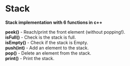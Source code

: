 # Stack

<b>Stack implementation with 6 functions in c++</b>

<b>peek()</b> - Reach/print the front element (without popping!).<br>
<b>isFull()</b> - Check is the stack is full.<br>
<b>isEmpty()</b> - Check if the stack is Empty.<br>
<b>push(int)</b> - Add an element to the stack.<br>
<b>pop()</b> - Delete an element from the stack.<br>
<b>print()</b> - Print the stack.<br>
